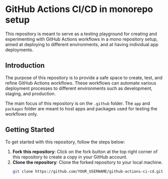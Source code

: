 # GitHub Actions CI/CD in monorepo setup

This repository is meant to serve as a testing playground for creating and experimenting with GitHub Actions workflows in a mono repository setup, aimed at deploying to different environments, and at having individual app deployments.

## Introduction

The purpose of this repository is to provide a safe space to create, test, and refine GitHub Actions workflows. These workflows can automate various deployment processes to different environments such as development, staging, and production.

The main focus of this repository is on the `.github` folder. The `app` and `packages` folder are meant to host apps and packages used for testing the workflows only.

## Getting Started

To get started with this repository, follow the steps below:

1. **Fork this repository**: Click on the fork button at the top right corner of this repository to create a copy in your GitHub account.
2. **Clone the repository**: Clone the forked repository to your local machine.
   ```bash
   git clone https://github.com/YOUR_USERNAME/github-actions-ci-cd.git
   ```